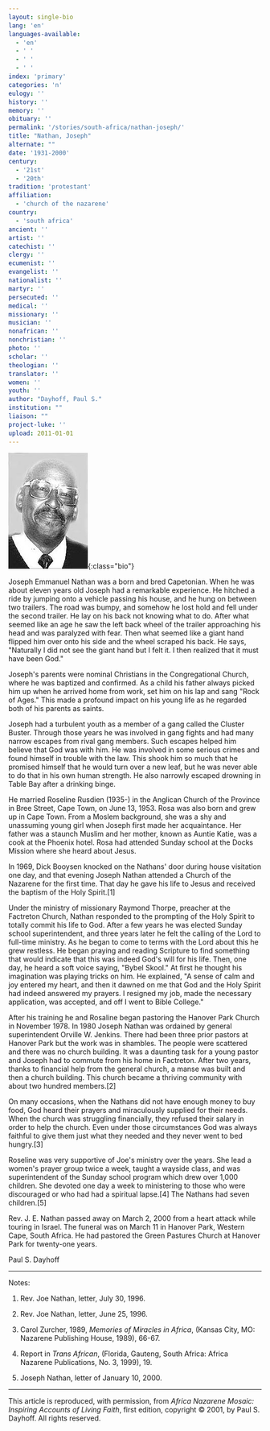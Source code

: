 ```yaml
---
layout: single-bio
lang: 'en'
languages-available:
  - 'en'
  - ' '
  - ' '
  - ' '
index: 'primary'
categories: 'n'
eulogy: ''
history: ''
memory: ''
obituary: ''
permalink: '/stories/south-africa/nathan-joseph/'
title: "Nathan, Joseph"
alternate: ""
date: '1931-2000'
century:
  - '21st'
  - '20th'
tradition: 'protestant'
affiliation:
  - 'church of the nazarene'
country:
  - 'south africa'
ancient: ''
artist: ''
catechist: ''
clergy: ''
ecumenist: ''
evangelist: ''
nationalist: ''
martyr: ''
persecuted: ''
medical: ''
missionary: ''
musician: ''
nonafrican: ''
nonchristian: ''
photo: ''
scholar: ''
theologian: ''
translator: ''
women: ''
youth: ''
author: "Dayhoff, Paul S."
institution: ""
liaison: ""
project-luke: ''
upload: 2011-01-01
---
```


![Joseph Nathan](/images/bio-pics/southafrica/nathan-joseph/nathan_joseph.jpg){:class="bio"}

Joseph Emmanuel Nathan was a born and bred Capetonian.  When he was about eleven years old Joseph had a remarkable experience.  He hitched a ride by jumping onto a vehicle passing his house, and he hung on between two trailers.  The road was bumpy, and somehow  he lost hold and fell under the second trailer.  He lay on his back not knowing what to do.  After what seemed like an age he saw the left back wheel of the trailer approaching his head and was paralyzed with fear.  Then what seemed like a giant hand flipped him over onto his side and the wheel scraped his back.  He says, "Naturally I did not see the giant hand but I felt it.  I then realized that it must have been God."

Joseph's parents were nominal Christians in the Congregational Church, where he was baptized and confirmed.  As a child his father always picked him up when he arrived home from work, set him on his lap and sang "Rock of Ages."  This made a profound impact on his young life as he regarded  both of his parents as saints.

Joseph had a turbulent youth as a member of a gang called the Cluster Buster. Through those years he was involved in gang fights and had many narrow escapes from rival gang members.  Such escapes helped him believe that God was with him. He was involved in some serious crimes and found himself in trouble with the law.  This shook him so much that he promised himself that he would turn over a new leaf,  but he was never able to do that in his own human strength. He also narrowly escaped drowning in Table Bay after a drinking binge.

He married Roseline Rusdien (1935-) in the Anglican Church of the Province in Bree Street, Cape Town, on June 13, 1953.  Rosa was also born and grew up in  Cape Town.  From a Moslem background, she was a shy and unassuming young girl when Joseph first made her acquaintance.  Her father was a staunch Muslim and her mother, known as Auntie Katie, was a cook at the Phoenix hotel.  Rosa had attended Sunday school at the Docks Mission where she heard about Jesus.

In 1969, Dick Booysen knocked on the Nathans' door during house visitation one day, and that evening Joseph Nathan attended a Church of the Nazarene for the first time.  That day he gave his life to Jesus and received the baptism of the Holy Spirit.[1]

Under the ministry of missionary Raymond Thorpe, preacher at the Factreton Church, Nathan responded to the prompting of the Holy Spirit to totally commit his life to God.  After a few years he was elected Sunday school superintendent, and three years later he felt the calling of the Lord to full-time ministry.  As he began to come to terms with the Lord about this he grew restless.  He began praying and reading Scripture to find something that would indicate that this was indeed God's will for his life.  Then, one day, he heard a soft voice saying, "Bybel Skool."  At first he thought his imagination was playing tricks on him. He explained, "A sense of calm and joy entered my heart, and then it dawned on me that God and the Holy Spirit had indeed answered my prayers.  I resigned my job, made the necessary application, was accepted, and off I went to Bible College."

After his training he and Rosaline began pastoring the Hanover Park Church in November 1978.  In 1980 Joseph Nathan was ordained by general superintendent Orville W. Jenkins.  There had been three prior pastors at Hanover Park but the work was in shambles.  The people were scattered and there was no church building.  It was a daunting task for a young pastor and Joseph had to commute from his home in Factreton.  After two years, thanks to financial help from the general church, a manse was built and then a church building.  This church became a thriving community with about two hundred members.[2]

On many occasions, when the Nathans did not have enough money to buy food, God heard their prayers and miraculously supplied for their needs.  When the church was struggling financially, they refused their salary in order to help the church.  Even under those circumstances God was always faithful to give them just what they needed and they never went to bed hungry.[3]

Roseline was very supportive of Joe's ministry over the years.  She lead a women's prayer group twice a week, taught a wayside class, and was superintendent of the Sunday school program which drew over 1,000 children. She devoted one day a week to ministering to those who were discouraged or who had had a spiritual lapse.[4]  The Nathans had seven children.[5]

Rev. J. E. Nathan passed away on March 2, 2000 from a heart attack while touring in Israel.  The funeral was on March 11 in Hanover Park, Western Cape, South Africa.  He had pastored the Green Pastures Church at Hanover Park for twenty-one years.

Paul S. Dayhoff

---

Notes:

1.   Rev. Joe Nathan, letter,  July 30, 1996.

2.  Rev. Joe Nathan, letter, June 25, 1996.

3.  Carol Zurcher, 1989, *Memories of Miracles in Africa*, (Kansas City, MO: Nazarene Publishing House, 1989), 66-67.

4.  Report in *Trans African*, (Florida, Gauteng, South Africa: Africa Nazarene Publications, No. 3, 1999), 19.

5.  Joseph Nathan, letter of January 10, 2000.

---

This article is reproduced, with permission, from *Africa Nazarene Mosaic: Inspiring Accounts of Living Faith*, first edition, copyright &copy; 2001, by Paul S. Dayhoff.  All rights reserved.
